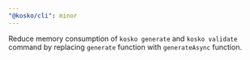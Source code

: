 ```yaml
---
"@kosko/cli": minor
---
```


Reduce memory consumption of `kosko generate` and `kosko validate` command by replacing `generate` function with `generateAsync` function.
